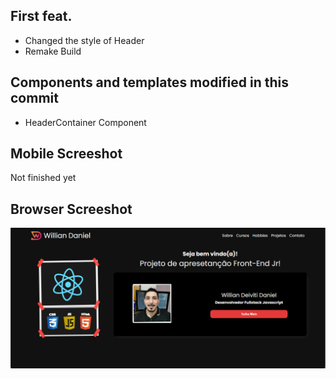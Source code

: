 ## First feat.

- Changed the style of Header
- Remake Build

## Components and templates modified in this commit

- HeaderContainer Component

## Mobile Screeshot

Not finished yet

## Browser Screeshot
![Browser](./screenshots/screenshot-commit-4.png)
